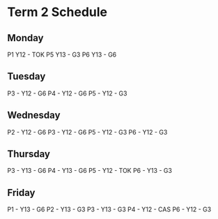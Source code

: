 # Term 2 Schedule

## Monday

P1 Y12 - TOK
P5 Y13 - G3
P6 Y13 - G6

## Tuesday

P3 - Y12 - G6
P4 - Y12 - G6
P5 - Y12 - G3

## Wednesday

P2 - Y12 - G6
P3 - Y12 - G6
P5 - Y12 - G3
P6 - Y12 - G3

## Thursday

P3 - Y13 - G6
P4 - Y13 - G6
P5 - Y12 - TOK
P6 - Y13 - G3

## Friday

P1 - Y13 - G6
P2 - Y13 - G3
P3 - Y13 - G3
P4 - Y12 - CAS
P6 - Y12 - G3
